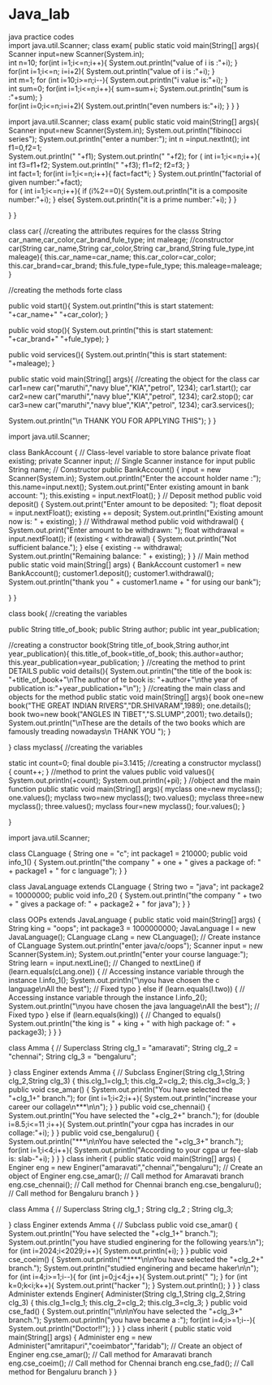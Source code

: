 # Java_lab
java practice codes
<br>
import java.util.Scanner;
class exam{
public static void main(String[] args){
Scanner input=new Scanner(System.in);
<br>
int n=10;
for(int i=1;i<=n;i++){
System.out.println("value of i is :"+i);
}<br>
for(int i=1;i<=n; i=i+2){
System.out.println("value of i is :"+i);
}<br>
int m=1;
for (int i=10;i>=n;i--){
System.out.println("i value is:"+i);
}<br>
int sum=0;
for(int i=1;i<=n;i++){
sum=sum+i;
System.out.println("sum is :"+sum);
}<br>
for(int i=0;i<=n;i=i+2){
System.out.println("even numbers is:"+i);
}
}
}
<!--10/02/2025-->
import java.util.Scanner;
class exam{
public static void main(String[] args){
Scanner input=new Scanner(System.in);
System.out.println("fibinocci series");
System.out.println("enter a number:");
int n =input.nextInt();
int f1=0,f2=1;<br>
System.out.println(" "+f1);
System.out.println(" "+f2);
for ( int i=1;i<=n;i++){
int f3=f1+f2;
System.out.println(" "+f3);
f1=f2;
f2=f3;
}<br>
int fact=1;
for(int i=1;i<=n;i++){
fact=fact*i;
}
System.out.println("factorial of given number:"+fact);<br>
for ( int i=1;i<=n;i++){
if (i%2==0){
System.out.println("it is a composite number:"+i);
}
else{
System.out.println("it is a prime number:"+i);
}
}

}
}
<!--week3-->
class car{
//creating the attributes requires for the classs
String car_name,car_color,car_brand,fule_type;
int maleage;
//constructor
car(String car_name,String car_color,String car_brand,String fule_type,int maleage){
this.car_name=car_name;
this.car_color=car_color;
this.car_brand=car_brand;
this.fule_type=fule_type;
this.maleage=maleage;
}

//creating the methods forte class

public void start(){
System.out.println("this is start statement: "+car_name+"  "+car_color);
}

public void stop(){
System.out.println("this is start statement: "+car_brand+"  "+fule_type);
}

public void services(){
System.out.println("this is start statement: "+maleage);
}

public static void main(String[] args){
//creating the object for the class
car car1=new car("maruthi","navy blue","KIA","petrol", 1234);
car1.start();
car car2=new car("maruthi","navy blue","KIA","petrol", 1234);
car2.stop();
car car3=new car("maruthi","navy blue","KIA","petrol", 1234);
car3.services();

System.out.println("\n THANK YOU FOR APPLYING THIS");
}
}
<!--bank code-->

import java.util.Scanner;

class BankAccount {
 // Class-level variable to store balance
    private float existing;
    private Scanner input; // Single Scanner instance for input
    public  String name;
    // Constructor
    public BankAccount() {
        input = new Scanner(System.in);
        System.out.println("Enter the account holder name :");
        this.name=input.next();
        System.out.print("Enter existing amount in bank account: ");
        this.existing = input.nextFloat();
    }
    // Deposit method
    public void deposit() {
        System.out.print("Enter amount to be deposited: ");
        float deposit = input.nextFloat();
        existing += deposit;
        System.out.println("Existing amount now is: " + existing);
    }
    // Withdrawal method
    public void withdrawal() {
        System.out.print("Enter amount to be withdrawn: ");
        float withdrawal = input.nextFloat();
        if (existing < withdrawal) {
            System.out.println("Not sufficient balance.");
        } else {
            existing -= withdrawal;
            System.out.println("Remaining balance: " + existing);
        }
    }
    // Main method
    public static void main(String[] args) {
        BankAccount customer1 = new BankAccount();
        customer1.deposit();
        customer1.withdrawal();
        System.out.println("thank you " + customer1.name + " for using our bank");

}
}
<!--03/03/2025-->
class book{
//creating the variables

public String title_of_book;
public String author;
public int year_publication;

//creating a constructor 
book(String title_of_book,String author,int year_publication){
this.title_of_book=title_of_book;
this.author=author;
this.year_publication=year_publication;
}
//creating the method to print DETAILS
public void details(){
System.out.println("the title of the book is: "+title_of_book+"\nThe author of te book is: "+author+"\nthe year of publication is:"+year_publication+"\n");
}
//creating the main class and objects for the method
public static void main(String[] args){
book one=new book("THE GREAT INDIAN RIVERS","DR.SHIVARAM",1989);
one.details();
book two=new book("ANGLES IN TIBET","S.SLUMP",2001);
two.details();
System.out.println("\nThese are the details of the two books which are famously treading nowadays\n THANK YOU ");
}

}
class myclass{
//creating the variables

static int count=0;
final double pi=3.1415;
//creating a constructor 
myclass(){
count++;
}
//method to print the values
public void values(){
System.out.println(+count);
System.out.println(+pi);
}
//object and the main function
public static void main(String[] args){
myclass one=new myclass();
one.values();
myclass two=new myclass();
two.values();
myclass three=new myclass();
three.values();
myclass four=new myclass();
four.values();
}

}
<!--code for single inheritences-->
import java.util.Scanner;

class CLanguage {
    String one = "c";
    int package1 = 210000;
    public void info_1() {
        System.out.println("the company " + one + " gives a package of: " + package1 + " for c language");
    }
}

class JavaLanguage extends CLanguage {
    String two = "java";
    int package2 = 10000000;
    public void info_2() {
        System.out.println("the company " + two + " gives a package of: " + package2 + " for java");
    }
}

class OOPs extends JavaLanguage {
    public static void main(String[] args) {
        String king = "oops";
        int package3 = 1000000000;
        JavaLanguage I = new JavaLanguage();
        CLanguage cLang = new CLanguage(); // Create instance of CLanguage
        System.out.println("enter java/c/oops");
        Scanner input = new Scanner(System.in);
        System.out.println("enter your course language:");
        String learn = input.nextLine(); // Changed to nextLine()
        if (learn.equals(cLang.one)) { // Accessing instance variable through the instance
            I.info_1();
            System.out.println("\nyou have chosen the c language\nAll the best"); // Fixed typo
        } else if (learn.equals(I.two)) { // Accessing instance variable through the instance
            I.info_2();
            System.out.println("\nyou have chosen the java language\nAll the best"); // Fixed typo
        } else if (learn.equals(king)) { // Changed to equals()
            System.out.println("the king is " + king + " with high package of: " + package3);
        }
    }
}
<!--single inheritence-->
class Amma {  // Superclass
    String clg_1 = "amaravati";
    String clg_2 = "chennai";
    String clg_3 = "bengaluru";

    
}
class Enginer extends Amma {  // Subclass
Enginer(String clg_1,String clg_2,String clg_3) {
       this.clg_1=clg_1;
this.clg_2=clg_2;
this.clg_3=clg_3;
    }
    public void cse_amar() {
        System.out.println("You have selected the "+clg_1+" branch.");
for (int i=1;i<2;i++){
System.out.println("increase your career our collage\n***\n\n");
}
    }
    public void cse_chennai() {
        System.out.println("You have selected the "+clg_2+" branch.");
for (double i=8.5;i<=11 ;i++){
System.out.println("your cgpa has incrades in our collage:"+i);
}
    }
    public void cse_bengaluru() {
        System.out.println("***\n\nYou have selected the "+clg_3+" branch.");
for(int i=1;i<4;i++){
System.out.println("According to your cgpa ur fee-slab is: slab-"+i);
}
    }
}
 class inherit {
    public static void main(String[] args) {
        Enginer eng = new Enginer("amaravati","chennai","bengaluru");  // Create an object of Enginer
        eng.cse_amar();  // Call method for Amaravati branch
        eng.cse_chennai();  // Call method for Chennai branch
        eng.cse_bengaluru();  // Call method for Bengaluru branch
    }
}
<!--multilevel inheritence-->
class Amma {  // Superclass
    String clg_1 ;
    String clg_2 ;
    String clg_3;

    
}
class Enginer extends Amma {  // Subclass
    public void cse_amar() {
        System.out.println("You have selected the "+clg_1+" branch.");
System.out.println("you have studied enginering for the following years:\n");
for (int i=2024;i<2029;i++){
System.out.println(+i);
}
    }
    public void cse_coeim() {
        System.out.println("*****\n\nYou have selected the "+clg_2+" branch.");
System.out.println("studied enginering and became haker\n\n");
for (int i=4;i>=1;i--){
for (int j=0;j<4;j++){
System.out.print(" ");
}
for (int k=0;k<i;k++){
System.out.print("hacker ");
}
System.out.println();
}
    }
}
class Administer extends Enginer{
Administer(String clg_1,String clg_2,String clg_3) {
       this.clg_1=clg_1;
this.clg_2=clg_2;
this.clg_3=clg_3;
    }
    public void cse_fad() {
        System.out.println("\n\n\nYou have selected the "+clg_3+" branch.");
System.out.println("you have became a :");
for(int i=4;i>=1;i--){
System.out.println("Doctor!!");
}
    }
}
 class inherit {
    public static void main(String[] args) {
        Administer eng = new Administer("amritapuri","coeimbator","faridab");  // Create an object of Enginer
        eng.cse_amar();  // Call method for Amaravati branch
        eng.cse_coeim();  // Call method for Chennai branch
        eng.cse_fad();  // Call method for Bengaluru branch
    }
}

